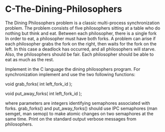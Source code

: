 # C-The-Dining-Philosophers

The Dining Philosophers problem is a classic multi-process synchronization
problem. The problem consists of five philosophers sitting at a table who do
nothing but think and eat. Between each philosopher, there is a single fork
In order to eat, a philosopher must have both forks. A problem can arise if
each philosopher grabs the fork on the right, then waits for the fork on the
left. In this case a deadlock has occurred, and all philosophers will starve.
Also, the philosophers should be fair. Each philosopher should be able to eat
as much as the rest.


Implement in the C language the dining philosophers program. For
synchronization implement and use the two following functions:

void grab_forks( int left_fork_id );

void put_away_forks( int left_fork_id );

where parameters are integers identifying semaphores associated with forks.
grab_forks() and put_away_forks() should use IPC semaphores (man semget, man
semop) to make atomic changes on two semaphores at the same time. Print on the
standard output verbose messages from philosophers.
